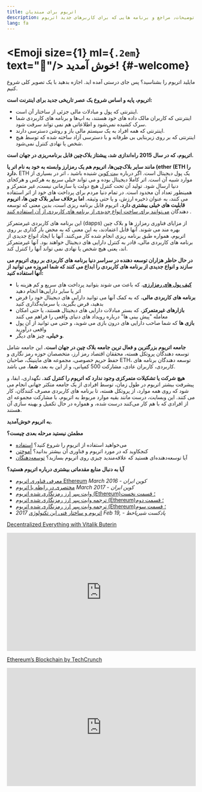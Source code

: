 ```yaml
---
title: اتریوم برای مبتدیان
description: توضیحات٫ مراجع و برنامه هایی که برای کاربرهای جدید اتریوم.
lang: fa
---
```


# <Emoji size={1} ml={`.2em`} text=":wave:"/> خوش آمدید! {#-welcome}

مایلید اتریوم را بشناسید؟ پس جای درستی آمده اید. اجازه بدهید با یک تصویر کلی شروع کنیم.

**اتریوم، پایه و اساس شروع یک عصر تاریخی جدید برای اینترنت است:**

- اینترنتی که پول و مبادلات مالی جزئی از ساختار آن است.
- اینترنتی که کاربران مالک داده های خود هستند، به اپ‌ها و برنامه های کاربردی شما سرک کشیده نمی‌شود و اطلاعاتی هم نمی تواند سرقت شود.
- اینترنتی که همه افراد به یک سیستم مالی باز و روشن دسترسی دارند.
- اینترنتی که بر روی زیربنایی بی طرفانه و با دسترسی آزاد ساخته شده که توسط هیچ شخص یا نهادی کنترل نمی‌شود.

**اتریوم، که در سال 2015 راه‌اندازی شد، پیشتاز بلاک‌چین قابل برنامه‌ریزی در جهان است.**

**مانند سایر بلاک‌چین‌ها، اتریوم هم یک رمز‌ارز وابسته به خود به نام اتر یا (ether (ETH را دارد.** ETH یک پول دیجیتال است. اگر درباره [بیت کوین](http://bitcoin.org) شنیده باشید ، اتر در بسیاری از موارد شبیه آن است. اتر کاملا دیجیتال بوده و می تواند خیلی سریع به هر‌کس و هر‌کجای دنیا ارسال شود. تولید آن تحت کنترل هیچ دولت یا سازمانی نیست‌٫ غیر متمرکز و همینطور تعداد آن محدود است. در تمام دنیا مردم برای پرداخت های خود از اتر استفاده می کنند، به عنوان ذخیره ارزش، و یا حتی وثیقه.
**اما برخلاف سایر بلاک چین ها، اتریوم قابلیت های خیلی بیشتری دارد.** اتریوم قابل برنامه ریزی است، بدین معنی که توسعه دهندگان [می‌توانند برای ساخت انواع جدیدی از برنامه های کاربردی از آن استفاده کنند](/fa/use/#1-use-an-application-built-on-ethereum/) .

این برنامه های کاربردی غیرمتمرکز (dapps) از مزایای فناوری رمزارز ها و بلاک چین بهره مند می شوند. آنها قابل اعتمادند، به این معنی که به محض بار گذاری بر روی اتریوم، همواره طبق برنامه ریزی انجام شده کار می‌کنند. آنها با ایجاد انواع جدیدی از برنامه های کاربردی مالی، قادر به کنترل دارایی های دیجیتال خواهند بود. آنها غیرمتمرکز اند، یعنی هیچ شخص یا نهادی نمی تواند آنها را کنترل کند.

**در حال حاظر هزاران توسعه دهنده در سراسر دنیا برنامه های کاربردی بر روی اتریوم می سازند و انواع جدیدی از برنامه های کاربردی را ابداع می کنند که شما امروزه می توانید از آنها استفاده کنید:**

- [**کیف پول های رمزارزی**](/fa/use/#3-what-is-a-wallet-and-which-one-should-i-use/)، که باعث می شوند بتوانید پرداخت های سریع و کم هزینه با اتر یا سایر دارایی‌ها انجام دهید
- **برنامه های کاربردی مالی**، که به کمک آنها می توانید دارایی های دیجیتال خود را قرض بدهید، قرض بگیرید، یا سرمایه‌گذاری کنید
- **بازار‌های غیرمتمرکز**، که بستر مبادلات دارایی های دیجیتال هستند، یا حتی امکان معامله "پیش بینی ها" درباره رویداد های دنیای واقعی را فراهم می کنند
- **بازی ها** که شما صاحب دارایی های درون بازی می شوید، و حتی می توانید از آن پول واقعی درآورید
- **و خیلی،** چیز های دیگر.

**جامعه اتریوم بزرگترین و فعال ترین جامعه بلاک چین در جهان است.**
این جامعه شامل توسعه دهندگان پروتکل هسته، محققان اقتصاد رمز ارز، متخصصان حوزه رمز نگاری و حفظ حریم خصوصی، مجموعه های ماینینگ، صاحبان ETH، توسعه دهندگان برنامه های کاربردی، کاربران عادی، مشارکت 500 کمپانی، و از این به بعد، **شما**، می باشد.

**هیچ شرکت یا تشکیلات متمرکزی وجود ندارد که اتریوم را کنترل کند.** نگهداری، ابقا، و پیشرفت بیشتر اتریوم در طول زمان، توسط افرادی از یک جامعه متکثر جهانی انجام می شود که روی همه موارد، از پروتکل هسته، تا برنامه های کاربردی مصرف کنندگان، کار می کنند. این وبسایت، درست مانند بقیه موارد مربوط به اتریوم، با مشارکت مجموعه ای از افرادی که با هم کار می‌کنند درست شده، و همواره در حال تکمیل و بهینه سازی آن هستند.

**به اتریوم خوش‌آمدید.**

**مطمئن نیستید مرحله بعدی چیست؟**

- می‌خواهید استفاده از اتریوم را شروع کنید؟
  [استفاده](/fa/use/)
- کنجکاوید که در مورد اتریوم و فناوری آن بیشتر بدانید؟
  [آموختن](/fa/learn/)
- آیا توسعه‌دهنده‌ای هستید که علاقه‌مندید چیزی روی اتریوم بسازید؟
  [توسعه‌دهنگان](/fa/developers/)

**آیا به دنبال منابع مقدماتی بیشتری درباره اتریوم هستید؟**

- [معرفی فناوری اتریوم Ethereum](https://coiniran.com/%d9%85%d8%b9%d8%b1%d9%81%db%8c-%d9%81%d9%86-%d8%a2%d9%88%d8%b1%db%8c-%d8%a7%d8%aa%d8%b1%db%8c%d9%88%d9%85-ethereum/) _March 2016 - کوین ایران_
- [مختصری در رابطه با اتریوم](https://coiniran.com/about-ethereum-network/) _March 2017 - کوین ایران_
- [ وایت پیپر ارز رمزنگاری شده اتریوم (Ethereum)؛ قسمت نخست](https://coiniran.com/ethereum-whitepaper/)
- [ترجمه وایت پیپر ارز رمزنگاری شده اتریوم (Ethereum)؛ قسمت دوم](https://coiniran.com/ethereum-whitepaper-pt2/)
- [ ترجمه وایت پیپر ارز رمزنگاری شده اتریوم (Ethereum)؛ قسمت سوم](https://coiniran.com/ethereum-whitepaper-pt3/)
- [اتریوم و ساختار فنی این تکنولوژی](https://soundcloud.com/shiryakhat/ethereum-episode-0002) _2017 Feb 19, - پادکست شیر‌یا‌خط_

[Decentralized Everything with Vitalik Buterin](https://youtu.be/WSN5BaCzsbo)

<div class="iframe-container">
  <iframe width="100%" height="315" src="https://www.youtube.com/embed/WSN5BaCzsbo" frameborder="0" allow="accelerometer; autoplay; encrypted-media; gyroscope; picture-in-picture" allowfullscreen></iframe>
</div>

[Ethereum’s Blockchain by TechCrunch](https://www.youtube.com/watch?v=WfULutvxvzY)

<div class="iframe-container">
  <iframe width="100%" height="315" src="https://www.youtube.com/embed/WfULutvxvzY" frameborder="0" allow="accelerometer; autoplay; encrypted-media; gyroscope; picture-in-picture" allowfullscreen></iframe>
</div>
